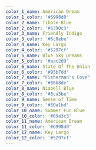 ```yaml
---
color_1_name: American Dream
color_1_color: '#6998d0'
color_2_name: Tibble Blue
color_2_color: '#6390c3'
color_3_name: Friendly Indigo
color_3_color: '#6c8ebe'
color_4_name: Key Largo
color_4_color: '#5297cf'
color_5_name: Blue Sky Dreams
color_5_color: '#aac2d9'
color_6_name: State Of The Union
color_6_color: '#95b7dd'
color_7_name: "Fisherman's Cove"
color_7_color: '#86b8de'
color_8_name: Niabell Blue
color_8_color: '#8ca3be'
color_9_name: Sense of Time
color_9_color: '#80a1bd'
color_10_name: Summer Fun Blue
color_10_color: '#69a3c3'
color_11_name: American Dream
color_11_color: '#6998d0'
color_12_name: Key Largo
color_12_color: '#5297cf'
---
```

